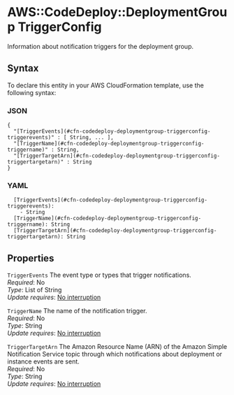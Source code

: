 # AWS::CodeDeploy::DeploymentGroup TriggerConfig<a name="aws-properties-codedeploy-deploymentgroup-triggerconfig"></a>

Information about notification triggers for the deployment group\.

## Syntax<a name="aws-properties-codedeploy-deploymentgroup-triggerconfig-syntax"></a>

To declare this entity in your AWS CloudFormation template, use the following syntax:

### JSON<a name="aws-properties-codedeploy-deploymentgroup-triggerconfig-syntax.json"></a>

```
{
  "[TriggerEvents](#cfn-codedeploy-deploymentgroup-triggerconfig-triggerevents)" : [ String, ... ],
  "[TriggerName](#cfn-codedeploy-deploymentgroup-triggerconfig-triggername)" : String,
  "[TriggerTargetArn](#cfn-codedeploy-deploymentgroup-triggerconfig-triggertargetarn)" : String
}
```

### YAML<a name="aws-properties-codedeploy-deploymentgroup-triggerconfig-syntax.yaml"></a>

```
  [TriggerEvents](#cfn-codedeploy-deploymentgroup-triggerconfig-triggerevents): 
    - String
  [TriggerName](#cfn-codedeploy-deploymentgroup-triggerconfig-triggername): String
  [TriggerTargetArn](#cfn-codedeploy-deploymentgroup-triggerconfig-triggertargetarn): String
```

## Properties<a name="aws-properties-codedeploy-deploymentgroup-triggerconfig-properties"></a>

`TriggerEvents`  <a name="cfn-codedeploy-deploymentgroup-triggerconfig-triggerevents"></a>
 The event type or types that trigger notifications\.   
*Required*: No  
*Type*: List of String  
*Update requires*: [No interruption](https://docs.aws.amazon.com/AWSCloudFormation/latest/UserGuide/using-cfn-updating-stacks-update-behaviors.html#update-no-interrupt)

`TriggerName`  <a name="cfn-codedeploy-deploymentgroup-triggerconfig-triggername"></a>
The name of the notification trigger\.  
*Required*: No  
*Type*: String  
*Update requires*: [No interruption](https://docs.aws.amazon.com/AWSCloudFormation/latest/UserGuide/using-cfn-updating-stacks-update-behaviors.html#update-no-interrupt)

`TriggerTargetArn`  <a name="cfn-codedeploy-deploymentgroup-triggerconfig-triggertargetarn"></a>
The Amazon Resource Name \(ARN\) of the Amazon Simple Notification Service topic through which notifications about deployment or instance events are sent\.  
*Required*: No  
*Type*: String  
*Update requires*: [No interruption](https://docs.aws.amazon.com/AWSCloudFormation/latest/UserGuide/using-cfn-updating-stacks-update-behaviors.html#update-no-interrupt)